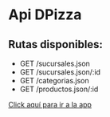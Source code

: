 Api DPizza
=======
Rutas disponibles:
-----------  
* GET /sucursales.json 
* GET /sucursales.json/:id
* GET /categorias.json
* GET /productos.json/:id

[Click aquí para ir a la app](https://apidpizza.herokuapp.com/)
